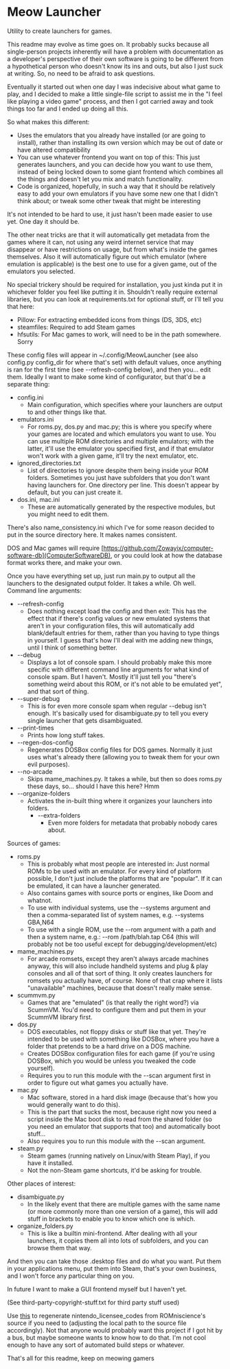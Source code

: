 # Meow Launcher

Utility to create launchers for games.

This readme may evolve as time goes on. It probably sucks because all single-person projects inherently will have a problem with documentation as a developer's perspective of their own software is going to be different from a hypothetical person who doesn't know its ins and outs, but also I just suck at writing. So, no need to be afraid to ask questions.

Eventually it started out when one day I was indecisive about what game to play, and I decided to make a little single-file script to assist me in the "I feel like playing a video game" process, and then I got carried away and took things too far and I ended up doing all this.

So what makes this different:
- Uses the emulators that you already have installed (or are going to install), rather than installing its own version which may be out of date or have altered compatibility
- You can use whatever frontend you want on top of this: This just generates launchers, and you can decide how you want to use them, instead of being locked down to some giant frontend which combines all the things and doesn't let you mix and match functionality.
- Code is organized, hopefully, in such a way that it should be relatively easy to add your own emulators if you have some new one that I didn't think about; or tweak some other tweak that might be interesting

It's not intended to be hard to use, it just hasn't been made easier to use yet. One day it should be.

The other neat tricks are that it will automatically get metadata from the games where it can, not using any weird internet service that may disappear or have restrictions on usage, but from what's inside the games themselves. Also it will automatically figure out which emulator (where emulation is applicable) is the best one to use for a given game, out of the emulators you selected.

No special trickery should be required for installation, you just kinda put it in whichever folder you feel like putting it in. Shouldn't really require external libraries, but you can look at requirements.txt for optional stuff, or I'll tell you that here:
- Pillow: For extracting embedded icons from things (DS, 3DS, etc)
- steamfiles: Required to add Steam games
- hfsutils: For Mac games to work, will need to be in the path somewhere. Sorry

These config files will appear in ~/.config/MeowLauncher (see also config.py config_dir for where that's set) with default values, once anything is ran for the first time (see --refresh-config below), and then you... edit them. Ideally I want to make some kind of configurator, but that'd be a separate thing:
- config.ini
  - Main configuration, which specifies where your launchers are output to and other things like that.
- emulators.ini
  - For roms.py, dos.py and mac.py; this is where you specify where your games are located and which emulators you want to use. You can use multiple ROM directories and multiple emulators; with the latter, it'll use the emulator you specified first, and if that emulator won't work with a given game, it'll try the next emulator, etc.
- ignored_directories.txt
  - List of directories to ignore despite them being inside your ROM folders. Sometimes you just have subfolders that you don't want having launchers for. One directory per line. This doesn't appear by default, but you can just create it.
- dos.ini, mac.ini
  - These are automatically generated by the respective modules, but you might need to edit them.

There's also name_consistency.ini which I've for some reason decided to put in the source directory here. It makes names consistent.

DOS and Mac games will require [https://github.com/Zowayix/computer-software-db](ComputerSoftwareDB), or you could look at how the database format works there, and make your own.

Once you have everything set up, just run main.py to output all the launchers to the designated output folder. It takes a while. Oh well.  
Command line arguments:  
- --refresh-config
  - Does nothing except load the config and then exit: This has the effect that if there's config values or new emulated systems that aren't in your configuration files, this will automatically add blank/default entries for them, rather than you having to type things in yourself. I guess that's how I'll deal with me adding new things, until I think of something better.
- --debug
  - Displays a lot of console spam. I should probably make this more specific with different command line arguments for what kind of console spam. But I haven't. Mostly it'll just tell you "there's something weird about this ROM, or it's not able to be emulated yet", and that sort of thing.
- --super-debug
  - This is for even more console spam when regular --debug isn't enough. It's basically used for disambiguate.py to tell you every single launcher that gets disambiguated.
- --print-times
  - Prints how long stuff takes.
- --regen-dos-config
  - Regenerates DOSBox config files for DOS games. Normally it just uses what's already there (allowing you to tweak them for your own evil purposes).
- --no-arcade
  - Skips mame_machines.py. It takes a while, but then so does roms.py these days, so... should I have this here? Hmm
- --organize-folders
  - Activates the in-built thing where it organizes your launchers into folders.
	- --extra-folders
	  - Even more folders for metadata that probably nobody cares about.

Sources of games:  
- roms.py
  - This is probably what most people are interested in: Just normal ROMs to be used with an emulator. For every kind of platform possible, I don't just include the platforms that are "popular". If it can be emulated, it can have a launcher generated.
  - Also contains games with source ports or engines, like Doom and whatnot.
  - To use with individual systems, use the --systems argument and then a comma-separated list of system names, e.g. --systems GBA,N64
  - To use with a single ROM, use the --rom argument with a path and then a system name, e.g.: --rom /path/blah.tap C64 (this will probably not be too useful except for debugging/development/etc)
- mame_machines.py
  - For arcade romsets, except they aren't always arcade machines anyway, this will also include handheld systems and plug & play consoles and all of that sort of thing. It only creates launchers for romsets you actually have, of course. None of that crap where it lists "unavailable" machines, because that doesn't really make sense.
- scummvm.py
  - Games that are "emulated" (is that really the right word?) via ScummVM. You'd need to configure them and put them in your ScummVM library first.
- dos.py
  - DOS executables, not floppy disks or stuff like that yet. They're intended to be used with something like DOSBox, where you have a folder that pretends to be a hard drive on a DOS machine.
  - Creates DOSBox configuration files for each game (if you're using DOSBox, which you would be unless you tweaked the code yourself).
  - Requires you to run this module with the --scan argument first in order to figure out what games you actually have.
- mac.py
  - Mac software, stored in a hard disk image (because that's how you would generally want to do this). 
  - This is the part that sucks the most, because right now you need a script inside the Mac boot disk to read from the shared folder (so you need an emulator that supports that too) and automatically boot stuff...
  - Also requires you to run this module with the --scan argument.
- steam.py
  - Steam games (running natively on Linux/with Steam Play), if you have it installed.
  - Not the non-Steam game shortcuts, it'd be asking for trouble.

Other places of interest:  
- disambiguate.py
  - In the likely event that there are multiple games with the same name (or more commonly more than one version of a game), this will add stuff in brackets to enable you to know which one is which.
- organize_folders.py
  - This is like a builtin mini-frontend. After dealing with all your launchers, it copies them all into lots of subfolders, and you can browse them that way.

And then you can take those .desktop files and do what you want. Put them in your applications menu, put them into Steam, that's your own business, and I won't force any particular thing on you.

In future I want to make a GUI frontend myself but I haven't yet.

(See third-party-copyright-stuff.txt for third party stuff used)

Use [this](https://gist.github.com/Zowayix/f511490865bc5aa8a66ad0776ae066df) to regenerate nintendo_licensee_codes from ROMniscience's source if you need to (adjusting the local path to the source file accordingly). Not that anyone would probably want this project if I got hit by a bus, but maybe someone wants to know how to do that. I'm not cool enough to have any sort of automated build steps or whatever.

That's all for this readme, keep on meowing gamers

